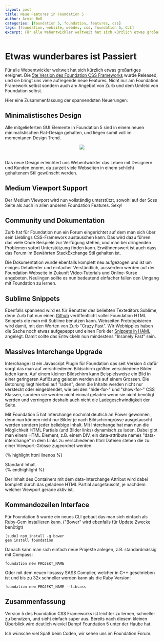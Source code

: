 ```yaml
---
layout: post
title: Neue Features in Foundation 5
author: Armin Boß
categories: [foundation 5, foundation, features, css]
tags: [foundation, website, webdev, css, foundation 5, CLI]
excerpt: Für alle Webentwickler weltweit hat sich kürzlich etwas großartiges ereignet. Die [5te Version des Foundation CSS Frameworks](http://foundation.zurb.com) wurde Released, und sie bringt uns viele aufregende neue Features. Nicht nur am Foundation Framework selbst sondern auch am Angebot von Zurb und dem Umfeld von Foundation selbst. Hier eine Zusammenfassung der Neuerungen die ich am spannendsten finde.
---
```


Etwas wunderbares ist Passiert
==============================

Für alle Webentwickler weltweit hat sich kürzlich etwas großartiges ereignet. Die [5te Version des Foundation CSS Frameworks](http://foundation.zurb.com) wurde Released, und sie bringt uns viele aufregende neue Features. Nicht nur am Foundation Framework selbst sondern auch am Angebot von Zurb und dem Umfeld von Foundation selbst.

Hier eine Zusammenfassung der spannendsten Neuerungen:


Minimalistisches Design
-----------------------

Alle mitgelieferten GUI Elemente in Foundation 5 sind in einem neuen minimalistischen Flat-Design gehalten, und liegen somit voll im momentanen Design Trend.

<div style="text-align: center">
  <img src="{% asset_path blog/foundation_minimalistic.jpg %}" style="width: auto; padding-bottom: 20px;"/>
</div>
 
Das neue Design erleichtert uns Webentwickler das Leben mit Designern und Kunden enorm, da zurzeit viele Webseiten in einem schlicht gehaltenem Stil gewünscht werden.


Medium Viewport Support
-----------------------

Der Medium Viewport wird nun vollständig unterstützt, sowohl auf der Scss Seite als auch in allen anderen Foundation Features. Sexy!


Community und Dokumentation
---------------------------

Zurb hat für Foundation nun ein Forum eingerichtet auf dem man sich über sein Lieblings CSS-Framework austauschen kann.
Das wird dazu führen das viele Code Beispiele zur Verfügung stehen, und man bei dringenden Problemen sofort Unterstützung finden kann.
Erwähnenswert ist auch dass das Forum im Bewährten StackExchange Stil gehalten ist.

Die Dokumentation wurde ebenfalls komplett neu aufgezogen und ist um einiges Detailierter und einfacher Verständlich, ausserdem werden auf der Foundation Webseite in Zukunft Video-Tutorials und Online-Kurse angeboten.
Neulingen sollte es nun bedeutend einfacher fallen den Umgang mit Foundation zu lernen.

Sublime Snippets
----------------

Ebenfalls spannend wird es für Benutzer des beliebten Texteditors Sublime, denn Zurb hat nun einen [Github](https://github.com/zurb/foundation-5-sublime-snippets) veröffentlicht voller Foundation HTML Snippets die man mit Sublime benutzen kann.
Webseiten Prototypisieren wird damit, mit den Worten von Zurb "Crazy Fast".
Wir Webhippies haben die Sache noch etwas aufgepeppt und einen Fork der [Snippets in HAML](https://github.com/webhippie/foundation-5-sublime-snippets/tree/haml-snippets/Snippets/Sublime%20Snippets/haml) angelegt. Damit sollte das Entwickeln nun mindestens "Insanely Fast" sein.

Massives Interchange Upgrade
----------------------------

Interchange ist ein Javascript Plugin für Foundation das seit Version 4 dafür sorgt das man auf verschiedenen Bildschirm größen verschiedene Bilder laden kann.
Auf einem kleinen Bildschirm kann Beispielsweise ein Bild in einer geringeren Auflösung geladen werden als auf einem Grossen. Die Betonung liegt hierbei auf "laden", denn die Inhalte werden nicht nur versteckt oder eingeblendet, wie bei den "hide-for-" und "show-for-" CSS Klassen, sondern sie werden nicht einmal geladen wenn sie nicht benötigt werden und verringern deshalb auch nicht die Ladegeschwindigkeit der Seite.

Mit Foundation 5 hat Interchange nochmal deutlich an Power gewonnen, denn nun können nicht nur Bilder je nach Bildschirmgrösse ausgetauscht werden sondern jeder beliebige Inhalt.
Mit Interchange hat man nun die Möglichkeit HTML Partials (und Bilder links) dynamisch zu laden. Dabei gibt man einem HTML Element, z.B. einem DIV, ein data-attribute names "data-interchange" in dem Links zu verschiedenen html Dateien stehen die zu einer Viewport-Grösse zugeordnet werden.

{% highlight html linenos %}
    <div data-interchange="[/pfad/klein.html, (small)], [/pfad/gross.html, (large)]"> 
        Standard Inhalt
    </div>
{% endhighlight %}

Der Inhalt des Containers mit dem data-interchange Attribut wird dabei komplett durch das geladene HTML Partial ausgetauscht, je nachdem welcher Viewport gerade aktiv ist.

Kommandozeilen Interface
------------------------

Für Foundation 5 wurde ein neues CLI gebaut das man sich einfach als Ruby-Gem installieren kann. ("Bower" wird ebenfalls für Update Zwecke benötigt)

    [sudo] npm install -g bower
    gem install foundation

Danach kann man sich einfach neue Projekte anlegen, z.B. standardmässig mit Compass:

    foundation new PROJEKT_NAME

Oder mit dem neuen libsassy SASS Compiler, welcher in C++ geschrieben ist und bis zu 32x schneller werden kann als die Ruby Version:

    foundation new PROJEKT_NAME --libsass

Zusammenfassung
---------------

Version 5 des Foundation CSS Frameworks ist leichter zu lernen, schneller zu benutzen, und sieht einfach super aus. Bereits nach diesem kleinen Überblick wird deutlich wieviel Dampf Foundation 5 unter der Haube hat.

Ich wünsche viel Spaß beim Coden, wir sehen uns im Foundation Forum.
